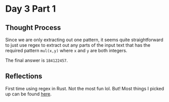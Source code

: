 # Day 3 Part 1

## Thought Process

Since we are only extracting out one pattern, it seems quite straightforward to just use regex to extract out any parts of the input text that has the required pattern `mul(x,y)` where `x` and `y` are both integers.

The final answer is `184122457`.

## Reflections

First time using regex in Rust. Not the most fun lol. But! Most things I picked up can be found [here](https://docs.rs/regex/latest/regex/).
